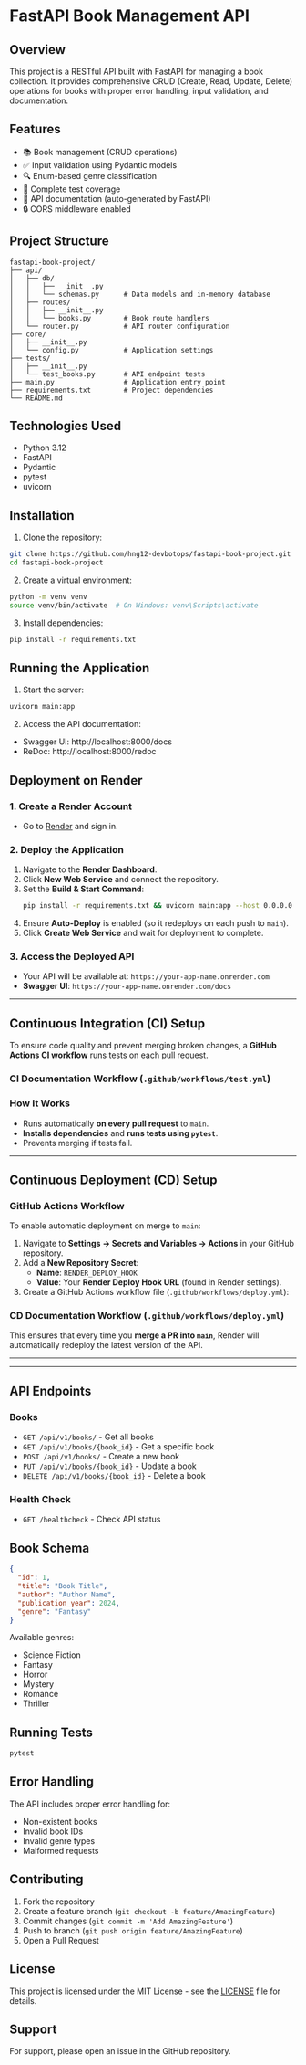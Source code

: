 # FastAPI Book Management API

## Overview

This project is a RESTful API built with FastAPI for managing a book collection. It provides comprehensive CRUD (Create, Read, Update, Delete) operations for books with proper error handling, input validation, and documentation.

## Features

- 📚 Book management (CRUD operations)
- ✅ Input validation using Pydantic models
- 🔍 Enum-based genre classification
- 🧪 Complete test coverage
- 📝 API documentation (auto-generated by FastAPI)
- 🔒 CORS middleware enabled

## Project Structure

```
fastapi-book-project/
├── api/
│   ├── db/
│   │   ├── __init__.py
│   │   └── schemas.py      # Data models and in-memory database
│   ├── routes/
│   │   ├── __init__.py
│   │   └── books.py        # Book route handlers
│   └── router.py           # API router configuration
├── core/
│   ├── __init__.py
│   └── config.py           # Application settings
├── tests/
│   ├── __init__.py
│   └── test_books.py       # API endpoint tests
├── main.py                 # Application entry point
├── requirements.txt        # Project dependencies
└── README.md
```

## Technologies Used

- Python 3.12
- FastAPI
- Pydantic
- pytest
- uvicorn

## Installation

1. Clone the repository:

```bash
git clone https://github.com/hng12-devbotops/fastapi-book-project.git
cd fastapi-book-project
```

2. Create a virtual environment:

```bash
python -m venv venv
source venv/bin/activate  # On Windows: venv\Scripts\activate
```

3. Install dependencies:

```bash
pip install -r requirements.txt
```

## Running the Application

1. Start the server:

```bash
uvicorn main:app
```

2. Access the API documentation:

- Swagger UI: http://localhost:8000/docs
- ReDoc: http://localhost:8000/redoc

## Deployment on Render

### 1. Create a Render Account

- Go to [Render](https://render.com/) and sign in.

### 2. Deploy the Application

1. Navigate to the **Render Dashboard**.
2. Click **New Web Service** and connect the repository.
3. Set the **Build & Start Command**:
   ```bash
   pip install -r requirements.txt && uvicorn main:app --host 0.0.0.0 --port $PORT
   ```
4. Ensure **Auto-Deploy** is enabled (so it redeploys on each push to `main`).
5. Click **Create Web Service** and wait for deployment to complete.

### 3. Access the Deployed API

- Your API will be available at: `https://your-app-name.onrender.com`
- **Swagger UI**: `https://your-app-name.onrender.com/docs`

---

## Continuous Integration (CI) Setup

To ensure code quality and prevent merging broken changes, a **GitHub Actions CI workflow** runs tests on each pull request.

### **CI Documentation Workflow (`.github/workflows/test.yml`)**

### **How It Works**

- Runs automatically **on every pull request** to `main`.
- **Installs dependencies** and **runs tests using `pytest`**.
- Prevents merging if tests fail.

---

## Continuous Deployment (CD) Setup

### GitHub Actions Workflow

To enable automatic deployment on merge to `main`:

1. Navigate to **Settings → Secrets and Variables → Actions** in your GitHub repository.
2. Add a **New Repository Secret**:
   - **Name**: `RENDER_DEPLOY_HOOK`
   - **Value**: Your **Render Deploy Hook URL** (found in Render settings).
3. Create a GitHub Actions workflow file (`.github/workflows/deploy.yml`):

### **CD Documentation Workflow (`.github/workflows/deploy.yml`)**

This ensures that every time you **merge a PR into `main`**, Render will automatically redeploy the latest version of the API.

---

---

## API Endpoints

### Books

- `GET /api/v1/books/` - Get all books
- `GET /api/v1/books/{book_id}` - Get a specific book
- `POST /api/v1/books/` - Create a new book
- `PUT /api/v1/books/{book_id}` - Update a book
- `DELETE /api/v1/books/{book_id}` - Delete a book

### Health Check

- `GET /healthcheck` - Check API status

## Book Schema

```json
{
  "id": 1,
  "title": "Book Title",
  "author": "Author Name",
  "publication_year": 2024,
  "genre": "Fantasy"
}
```

Available genres:

- Science Fiction
- Fantasy
- Horror
- Mystery
- Romance
- Thriller

## Running Tests

```bash
pytest
```

## Error Handling

The API includes proper error handling for:

- Non-existent books
- Invalid book IDs
- Invalid genre types
- Malformed requests

## Contributing

1. Fork the repository
2. Create a feature branch (`git checkout -b feature/AmazingFeature`)
3. Commit changes (`git commit -m 'Add AmazingFeature'`)
4. Push to branch (`git push origin feature/AmazingFeature`)
5. Open a Pull Request

## License

This project is licensed under the MIT License - see the [LICENSE](LICENSE) file for details.

## Support

For support, please open an issue in the GitHub repository.
